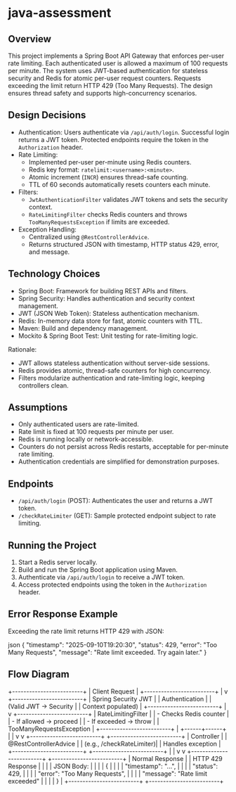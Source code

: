 # java-assessment
  
## Overview

This project implements a Spring Boot API Gateway that enforces per-user rate limiting. Each authenticated user is allowed a maximum of 100 requests per minute. The system uses JWT-based authentication for stateless security and Redis for atomic per-user request counters. Requests exceeding the limit return HTTP 429 (Too Many Requests). The design ensures thread safety and supports high-concurrency scenarios.

## Design Decisions

- Authentication: Users authenticate via `/api/auth/login`. Successful login returns a JWT token. Protected endpoints require the token in the `Authorization` header.  
- Rate Limiting:  
  - Implemented per-user per-minute using Redis counters.  
  - Redis key format: `ratelimit:<username>:<minute>`.  
  - Atomic increment (`INCR`) ensures thread-safe counting.  
  - TTL of 60 seconds automatically resets counters each minute.  
- Filters:  
  - `JwtAuthenticationFilter` validates JWT tokens and sets the security context.  
  - `RateLimitingFilter` checks Redis counters and throws `TooManyRequestsException` if limits are exceeded.  
- Exception Handling:  
  - Centralized using `@RestControllerAdvice`.  
  - Returns structured JSON with timestamp, HTTP status 429, error, and message.

## Technology Choices

- Spring Boot: Framework for building REST APIs and filters.  
- Spring Security: Handles authentication and security context management.  
- JWT (JSON Web Token): Stateless authentication mechanism.  
- Redis: In-memory data store for fast, atomic counters with TTL.  
- Maven: Build and dependency management.  
- Mockito & Spring Boot Test: Unit testing for rate-limiting logic.

Rationale:  
- JWT allows stateless authentication without server-side sessions.  
- Redis provides atomic, thread-safe counters for high concurrency.  
- Filters modularize authentication and rate-limiting logic, keeping controllers clean.

## Assumptions

- Only authenticated users are rate-limited.  
- Rate limit is fixed at 100 requests per minute per user.  
- Redis is running locally or network-accessible.  
- Counters do not persist across Redis restarts, acceptable for per-minute rate limiting.  
- Authentication credentials are simplified for demonstration purposes.

## Endpoints

- `/api/auth/login` (POST): Authenticates the user and returns a JWT token.  
- `/checkRateLimiter` (GET): Sample protected endpoint subject to rate limiting.

## Running the Project

1. Start a Redis server locally.  
2. Build and run the Spring Boot application using Maven.  
3. Authenticate via `/api/auth/login` to receive a JWT token.  
4. Access protected endpoints using the token in the `Authorization` header.

## Error Response Example

Exceeding the rate limit returns HTTP 429 with JSON:

json
{
  "timestamp": "2025-09-10T19:20:30",
  "status": 429,
  "error": "Too Many Requests",
  "message": "Rate limit exceeded. Try again later."
}   
          


## Flow Diagram
          
+-------------------------+
| Client Request |
+-------------------------+
|
v
+-------------------------+
| Spring Security JWT |
| Authentication |
| (Valid JWT → Security |
| Context populated) |
+-------------------------+
|
v
+-------------------------+
| RateLimitingFilter |
| - Checks Redis counter |
| - If allowed → proceed |
| - If exceeded → throw |
| TooManyRequestsException |
+-------------------------+
|
+------+------+
| |
v v
+-------------------------+ +-------------------------+
| Controller | | @RestControllerAdvice |
| (e.g., /checkRateLimiter)| | Handles exception |
+-------------------------+ +-------------------------+
| |
v v
+-------------------------+ +-------------------------+
| Normal Response | | HTTP 429 Response |
| | | JSON Body: |
| | | { |
| | | "timestamp": "...", |
| | | "status": 429, |
| | | "error": "Too Many Requests", |
| | | "message": "Rate limit exceeded" |
| | | } |
+-------------------------+ +-------------------------+


                        
